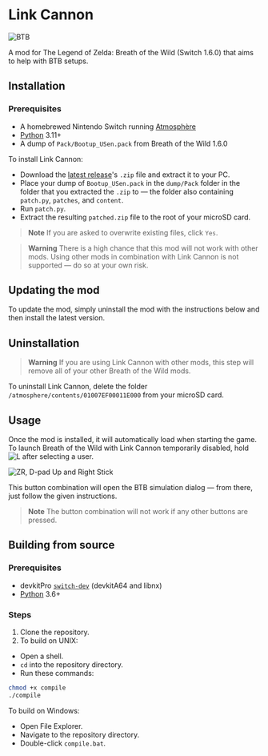 # Link Cannon

<picture>
  <img alt="BTB" src="https://repository-images.githubusercontent.com/594929966/db09df55-f0ea-40e7-bd3e-dc1a84c60455">
</picture>

A mod for The Legend of Zelda: Breath of the Wild (Switch 1.6.0) that aims to
help with BTB setups.

## Installation

### Prerequisites

- A homebrewed Nintendo Switch running [Atmosphère](https://github.com/Atmosphere-NX/Atmosphere)
- [Python] 3.11+
- A dump of `Pack/Bootup_USen.pack` from Breath of the Wild 1.6.0

To install Link Cannon:

- Download the [latest release](https://github.com/Makonede/LinkCannon/releases/latest)'s
`.zip` file and extract it to your PC.
- Place your dump of `Bootup_USen.pack` in the `dump/Pack` folder in the folder that
you extracted the `.zip` to — the folder also containing `patch.py`, `patches`,
and `content`.
- Run `patch.py`.
- Extract the resulting `patched.zip` file to the root of your microSD card.

> **Note**
> If you are asked to overwrite existing files, click `Yes`.

> **Warning**
> There is a high chance that this mod will not work with other mods. Using other
> mods in combination with Link Cannon is not supported — do so at your own risk.

## Updating the mod

To update the mod, simply uninstall the mod with the instructions below and then
install the latest version.

## Uninstallation
>
> **Warning**
> If you are using Link Cannon with other mods, this step will remove all of your
> other Breath of the Wild mods.

To uninstall Link Cannon, delete the folder `/atmosphere/contents/01007EF00011E000`
from your microSD card.

## Usage

Once the mod is installed, it will automatically load when starting the game. To
launch Breath of the Wild with Link Cannon temporarily disabled, hold
<picture>
  <img alt="L" src="https://restite.org/dpad/l">
</picture>
after selecting a user.

<picture>
  <img alt="ZR, D-pad Up and Right Stick" src="https://restite.org/dpad/R8o">
</picture>

This button combination will open the BTB simulation dialog — from there, just follow
the given instructions.

> **Note**
> The button combination will not work if any other buttons are pressed.

## Building from source

### Prerequisites

- devkitPro [`switch-dev`](https://switchbrew.org/wiki/Setting_up_Development_Environment)
(devkitA64 and libnx)
- [Python] 3.6+

### Steps

1. Clone the repository.
2. To build on UNIX:

- Open a shell.
- `cd` into the repository directory.
- Run these commands:

```bash
chmod +x compile
./compile
```

To build on Windows:

- Open File Explorer.
- Navigate to the repository directory.
- Double-click `compile.bat`.

[Python]: https://www.python.org/downloads/
